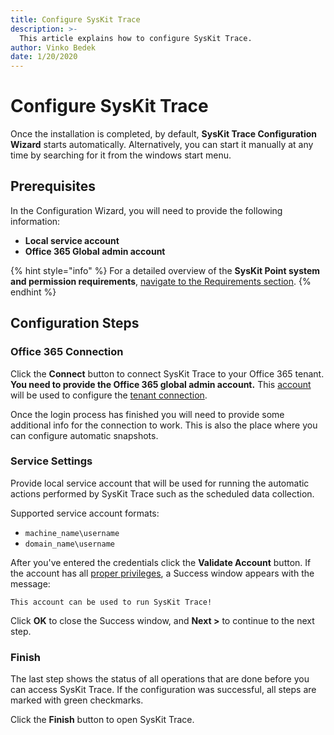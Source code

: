 ```yaml
---
title: Configure SysKit Trace
description: >-
  This article explains how to configure SysKit Trace.
author: Vinko Bedek
date: 1/20/2020
---
```


# Configure SysKit Trace

Once the installation is completed, by default, **SysKit Trace Configuration Wizard** starts automatically. Alternatively, you can start it manually at any time by searching for it from the windows start menu.

## Prerequisites

In the Configuration Wizard, you will need to provide the following information:

* **Local service account**
* **Office 365 Global admin account**

{% hint style="info" %}
For a detailed overview of the **SysKit Point system and permission requirements**, [navigate to the Requirements section](../requirements/).
{% endhint %}


## Configuration Steps

### Office 365 Connection

Click the **Connect** button to connect SysKit Trace to your Office 365 tenant. **You need to provide the Office 365 global admin account.** This [account](../requirements/permission-requirements.md#global-administrator) will be used to configure the [tenant connection](./office-365-connection-details.md).  

Once the login process has finished you will need to provide some additional info for the connection to work. 
This is also the place where you can configure automatic snapshots.

### Service Settings

Provide local service account that will be used for running the automatic actions performed by SysKit Trace such as the scheduled data collection.

Supported service account formats:

* `machine_name\username`
* `domain_name\username`

After you've entered the credentials click the **Validate Account** button. If the account has all [proper privileges](../requirements/permission-requirements.md#service-account), a Success window appears with the message:

`This account can be used to run SysKit Trace!`

Click **OK** to close the Success window, and **Next &gt;** to continue to the next step.


### Finish

The last step shows the status of all operations that are done before you can access SysKit Trace. If the configuration was successful, all steps are marked with green checkmarks.

Click the **Finish** button to open SysKit Trace.